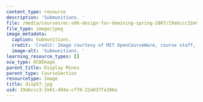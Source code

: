 ```yaml
---
content_type: resource
description: 'Submunitions. '
file: /media/courses/ec-s06-design-for-demining-spring-2007/19abccc32e61d84acf7822a037fa186a_disp57.jpg
file_type: image/jpeg
image_metadata:
  caption: Submunitions.
  credit: 'Credit: Image courtesy of MIT OpenCourseWare, course staff, and students.'
  image-alt: 'Submunitions. '
learning_resource_types: []
ocw_type: OCWImage
parent_title: Display Mines
parent_type: CourseSection
resourcetype: Image
title: disp57.jpg
uid: 19abccc3-2e61-d84a-cf78-22a037fa186a
---
```

